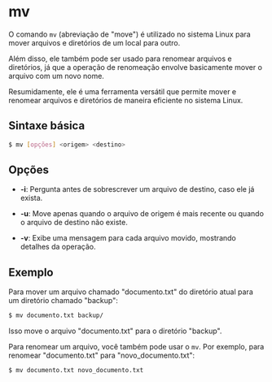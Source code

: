 # mv

O comando `mv` (abreviação de "move") é utilizado no sistema Linux para mover arquivos e diretórios de um local para outro. 

Além disso, ele também pode ser usado para renomear arquivos e diretórios, já que a operação de renomeação envolve basicamente mover o arquivo com um novo nome.

Resumidamente, ele é uma ferramenta versátil que permite mover e renomear arquivos e diretórios de maneira eficiente no sistema Linux.

## **Sintaxe básica**

```bash
$ mv [opções] <origem> <destino>
```

## **Opções**

- **-i**: Pergunta antes de sobrescrever um arquivo de destino, caso ele já exista.

- **-u**: Move apenas quando o arquivo de origem é mais recente ou quando o arquivo de destino não existe.

- **-v**: Exibe uma mensagem para cada arquivo movido, mostrando detalhes da operação.

## **Exemplo**

Para mover um arquivo chamado "documento.txt" do diretório atual para um diretório chamado "backup":

```bash
$ mv documento.txt backup/
```

Isso move o arquivo "documento.txt" para o diretório "backup".

Para renomear um arquivo, você também pode usar o `mv`. Por exemplo, para renomear "documento.txt" para "novo_documento.txt":

```bash
$ mv documento.txt novo_documento.txt
```
